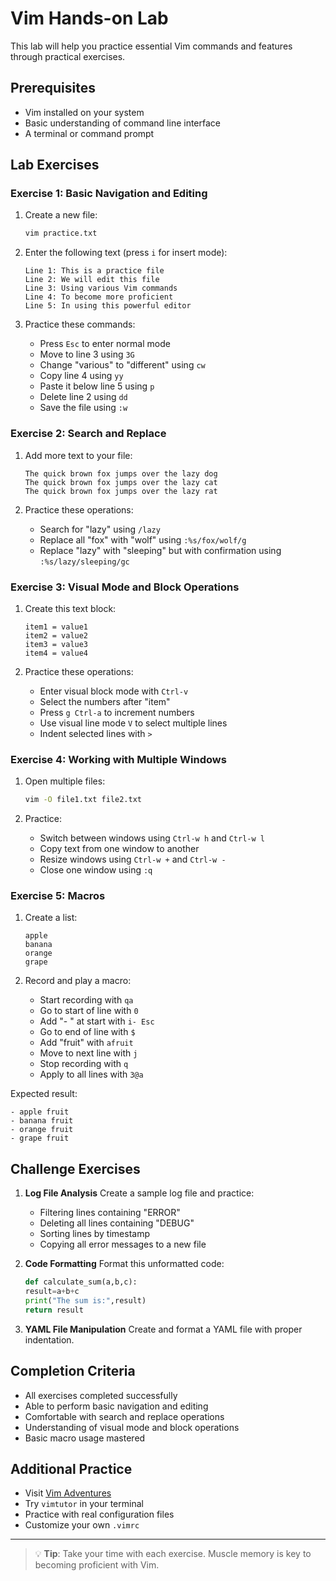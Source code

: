 # Vim Hands-on Lab

This lab will help you practice essential Vim commands and features through practical exercises.

## Prerequisites
- Vim installed on your system
- Basic understanding of command line interface
- A terminal or command prompt

## Lab Exercises

### Exercise 1: Basic Navigation and Editing

1. Create a new file:
   ```bash
   vim practice.txt
   ```

2. Enter the following text (press `i` for insert mode):
   ```
   Line 1: This is a practice file
   Line 2: We will edit this file
   Line 3: Using various Vim commands
   Line 4: To become more proficient
   Line 5: In using this powerful editor
   ```

3. Practice these commands:
   - Press `Esc` to enter normal mode
   - Move to line 3 using `3G`
   - Change "various" to "different" using `cw`
   - Copy line 4 using `yy`
   - Paste it below line 5 using `p`
   - Delete line 2 using `dd`
   - Save the file using `:w`

### Exercise 2: Search and Replace

1. Add more text to your file:
   ```
   The quick brown fox jumps over the lazy dog
   The quick brown fox jumps over the lazy cat
   The quick brown fox jumps over the lazy rat
   ```

2. Practice these operations:
   - Search for "lazy" using `/lazy`
   - Replace all "fox" with "wolf" using `:%s/fox/wolf/g`
   - Replace "lazy" with "sleeping" but with confirmation using `:%s/lazy/sleeping/gc`

### Exercise 3: Visual Mode and Block Operations

1. Create this text block:
   ```
   item1 = value1
   item2 = value2
   item3 = value3
   item4 = value4
   ```

2. Practice these operations:
   - Enter visual block mode with `Ctrl-v`
   - Select the numbers after "item"
   - Press `g Ctrl-a` to increment numbers
   - Use visual line mode `V` to select multiple lines
   - Indent selected lines with `>`

### Exercise 4: Working with Multiple Windows

1. Open multiple files:
   ```bash
   vim -O file1.txt file2.txt
   ```

2. Practice:
   - Switch between windows using `Ctrl-w h` and `Ctrl-w l`
   - Copy text from one window to another
   - Resize windows using `Ctrl-w +` and `Ctrl-w -`
   - Close one window using `:q`

### Exercise 5: Macros

1. Create a list:
   ```
   apple
   banana
   orange
   grape
   ```

2. Record and play a macro:
   - Start recording with `qa`
   - Go to start of line with `0`
   - Add "- " at start with `i- Esc`
   - Go to end of line with `$`
   - Add "fruit" with `afruit`
   - Move to next line with `j`
   - Stop recording with `q`
   - Apply to all lines with `3@a`

Expected result:
```
- apple fruit
- banana fruit
- orange fruit
- grape fruit
```

## Challenge Exercises

1. **Log File Analysis**
   Create a sample log file and practice:
   - Filtering lines containing "ERROR"
   - Deleting all lines containing "DEBUG"
   - Sorting lines by timestamp
   - Copying all error messages to a new file

2. **Code Formatting**
   Format this unformatted code:
   ```python
   def calculate_sum(a,b,c):
   result=a+b+c
   print("The sum is:",result)
   return result
   ```

3. **YAML File Manipulation**
   Create and format a YAML file with proper indentation.

## Completion Criteria
- All exercises completed successfully
- Able to perform basic navigation and editing
- Comfortable with search and replace operations
- Understanding of visual mode and block operations
- Basic macro usage mastered

## Additional Practice
- Visit [Vim Adventures](https://vim-adventures.com/)
- Try `vimtutor` in your terminal
- Practice with real configuration files
- Customize your own `.vimrc`

---

> 💡 **Tip**: Take your time with each exercise. Muscle memory is key to becoming proficient with Vim. 